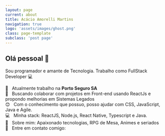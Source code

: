 ```yaml
---
layout: page
current: about
title: Acácio Amorelli Martins
navigation: true
logo: 'assets/images/ghost.png'
class: page-template
subclass: 'post page'
---
```




## Olá pessoal 👋

Sou programador e amante de Tecnologia.
Trabalho como FullStack Developer :computer:


 :rocket:  &nbsp; Atualmente trabalho na **Porto Seguro SA**
 <br/> :purple_heart: &nbsp; Buscando colaborar com projetos em Front-end usando ReactJs e propondo melhorias em Sistemas Legados
 <br/> :blush: &nbsp; Com o conhecimento que possuo, posso ajudar com CSS, JavaScript, Java e Agile.
 <br/> :computer: &nbsp; Minha stack: ReactJS, Node.js, React Native, Typescript e Java.
 <br/> 💬  &nbsp; Sobre mim: Apaixonado tecnologias, RPG de Mesa, Animes e seriados
 <br/> :email: &nbsp; Entre em contato comigo: 
 
 